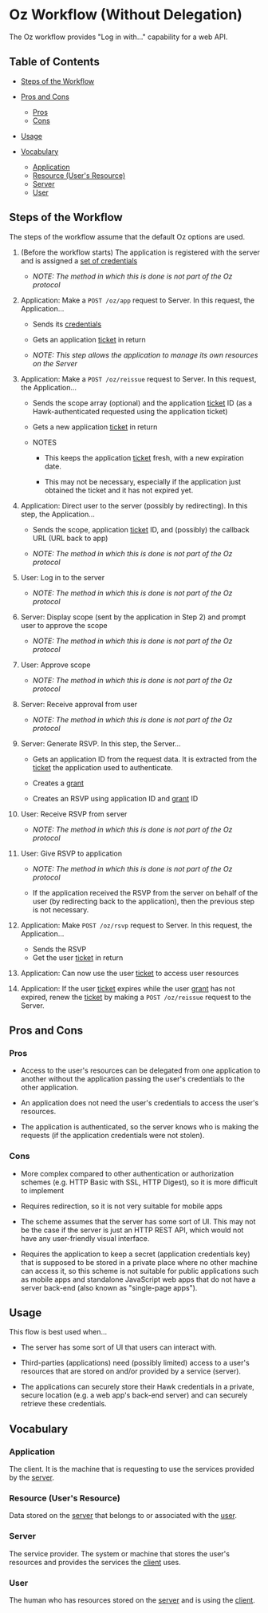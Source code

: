 Oz Workflow (Without Delegation)
================================

The Oz workflow provides "Log in with..." capability for a web API.

Table of Contents
-----------------

-   [Steps of the Workflow](#steps-of-the-workflow)

-   [Pros and Cons](#pros-and-cons)
    - [Pros](#pros)
    - [Cons](#cons)

-   [Usage](#usage)

-   [Vocabulary](#vocabulary)
    - [Application](#application)
    - [Resource (User's Resource)](#resource-users-resource)
    - [Server](#server)
    - [User](#user)

Steps of the Workflow
---------------------

The steps of the workflow assume that the default Oz options are used.

1.  (Before the workflow starts) The application is registered with the server
    and is assigned a [set of credentials](api-reference.md#app)

    - _NOTE: The method in which this is done is not part of the Oz protocol_

1.  Application: Make a `POST /oz/app` request to Server. In this request, the
    Application…

    -   Sends its [credentials](api-reference.md#app)

    -   Gets an application [ticket](api-reference.md#ticket) in return

    -   _NOTE: This step allows the application to manage its own resources on
	    the Server_

1.  Application: Make a `POST /oz/reissue` request to Server. In this request,
    the Application…

    -   Sends the scope array (optional) and the application [ticket](api-reference.md#ticket)
        ID (as a Hawk-authenticated requested using the application ticket)

    -   Gets a new application [ticket](api-reference.md#ticket) in return

    -   NOTES
        -   This keeps the application [ticket](api-reference.md#ticket) fresh,
            with a new expiration date.

        -   This may not be necessary, especially if the application just
		    obtained the ticket and it has not expired yet.

1.  Application: Direct user to the server (possibly by redirecting). In this
    step, the Application…

    -   Sends the scope, application [ticket](api-reference.md#ticket) ID, and
        (possibly) the callback URL (URL back to app)

    -   _NOTE: The method in which this is done is not part of the Oz protocol_

1.  User: Log in to the server

    - _NOTE: The method in which this is done is not part of the Oz protocol_

1.  Server: Display scope (sent by the application in Step 2) and prompt user to
	approve the scope

    - _NOTE: The method in which this is done is not part of the Oz protocol_

1.  User: Approve scope

    - _NOTE: The method in which this is done is not part of the Oz protocol_

1.  Server: Receive approval from user

    - _NOTE: The method in which this is done is not part of the Oz protocol_

1.  Server: Generate RSVP. In this step, the Server…

    -   Gets an application ID from the request data. It is extracted from the
        [ticket](api-reference.md#ticket) the application used to authenticate.

    -   Creates a [grant](api-reference.md#grant)

    -   Creates an RSVP using application ID and [grant](api-reference.md#grant)
        ID

1.  User: Receive RSVP from server

    - _NOTE: The method in which this is done is not part of the Oz protocol_

1.  User: Give RSVP to application

    -   _NOTE: The method in which this is done is not part of the Oz protocol_

    -   If the application received the RSVP from the server on behalf of the
	    user (by redirecting back to the application), then the previous step
        is not necessary.

1.  Application: Make `POST /oz/rsvp` request to Server. In this request, the
    Application…

    - Sends the RSVP
    - Get the user [ticket](api-reference.md#ticket) in return

1.  Application: Can now use the user [ticket](api-reference.md#ticket) to
    access user resources

1.  Application: If the user [ticket](api-reference.md#ticket) expires while the
    user [grant](api-reference.md#grant) has not expired, renew the [ticket](api-reference.md#ticket)
    by making a `POST /oz/reissue` request to the Server.

Pros and Cons
-------------

### Pros

-   Access to the user's resources can be delegated from one application to
    another without the application passing the user's credentials to the other
    application.

-   An application does not need the user's credentials to access the user's
    resources.

-   The application is authenticated, so the server knows who is making the
    requests (if the application credentials were not stolen).

### Cons

-   More complex compared to other authentication or authorization schemes (e.g.
    HTTP Basic with SSL, HTTP Digest), so it is more difficult to implement

-   Requires redirection, so it is not very suitable for mobile apps

-   The scheme assumes that the server has some sort of UI. This may not be the
    case if the server is just an HTTP REST API, which would not have any
    user-friendly visual interface.

-   Requires the application to keep a secret (application credentials key) that
    is supposed to be stored in a private place where no other machine can
    access it, so this scheme is not suitable for public applications such as
    mobile apps and standalone JavaScript web apps that do not have a server
    back-end (also known as "single-page apps").

Usage
-----

This flow is best used when...

-   The server has some sort of UI that users can interact with.

-   Third-parties (applications) need (possibly limited) access to a user's
    resources that are stored on and/or provided by a service (server).

-   The applications can securely store their Hawk credentials in a private,
    secure location (e.g. a web app's back-end server) and can securely retrieve
    these credentials.

Vocabulary
----------

### Application

The client. It is the machine that is requesting to use the services provided by
the [server](#server).

### Resource (User's Resource)

Data stored on the [server](#server) that belongs to or associated with the
[user](#user).

### Server

The service provider. The system or machine that stores the user's resources and
provides the services the [client](#application) uses.

### User

The human who has resources stored on the [server](#server) and is using the
[client](#application).
